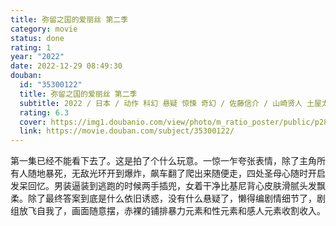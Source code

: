 ```yaml
---
title: 弥留之国的爱丽丝 第二季
category: movie
status: done
rating: 1
year: "2022"
date: 2022-12-29 08:49:30
douban:
  id: "35300122"
  title: 弥留之国的爱丽丝 第二季
  subtitle: 2022 / 日本 / 动作 科幻 悬疑 惊悚 奇幻 / 佐藤信介 / 山崎贤人 土屋太凤
  rating: 6.3
  cover: https://img1.doubanio.com/view/photo/m_ratio_poster/public/p2884687278.jpg
  link: https://movie.douban.com/subject/35300122/
---
```


第一集已经不能看下去了。这是拍了个什么玩意。一惊一乍夸张表情，除了主角所有人随地暴死，无敌光环开到爆炸，飙车翻了爬出来随便走，四处圣母心随时开启发呆回忆。男装逼装到逃跑的时候两手插兜，女着干净比基尼背心皮肤滑腻头发飘柔。除了最终答案到底是什么依旧诱惑，没有什么悬疑了，懒得编剧情细节了，剧组放飞自我了，画面随意摆，赤裸的铺排暴力元素和性元素和感人元素收割收入。